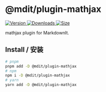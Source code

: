 # @mdit/plugin-mathjax

[![Version](https://img.shields.io/npm/v/@mdit/plugin-mathjax.svg?style=flat-square&logo=npm) ![Downloads](https://img.shields.io/npm/dm/@mdit/plugin-mathjax.svg?style=flat-square&logo=npm) ![Size](https://img.shields.io/bundlephobia/min/@mdit/plugin-mathjax?style=flat-square&logo=npm)](https://www.npmjs.com/package/@mdit/plugin-mathjax)

mathjax plugin for MarkdownIt.

## Install / 安装

```bash
# pnpm
pnpm add -D @mdit/plugin-mathjax
# npm
npm i -D @mdit/plugin-mathjax
# yarn
yarn add -D @mdit/plugin-mathjax
```
